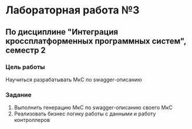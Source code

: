 # Лабораторная работа №3 #
## По дисциплине "Интеграция кроссплатформенных программных систем", семестр 2 ##
### Цель работы ###
Научиться разрабатывать МкС по swagger-описанию

### Задание ###
1. Выполнить генерацию МкС по swagger-описанию своего МкС
1. Реализовать бизнес логику работы с данными и работу контроллеров

